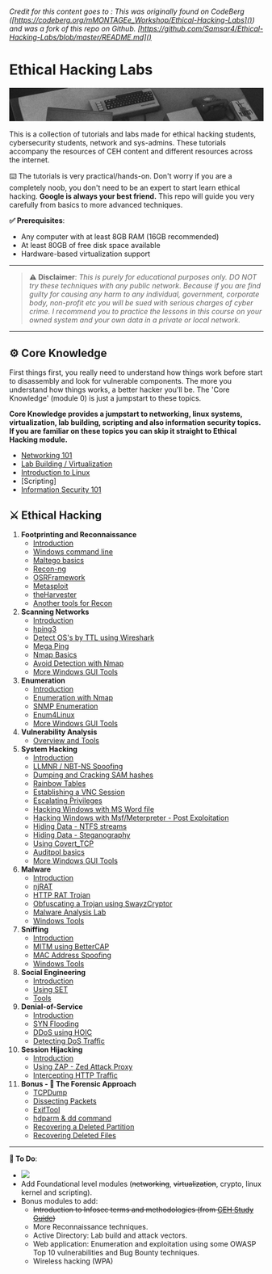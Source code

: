 ###### Credit for this content goes to : This was originally found on CodeBerg ([https://codeberg.org/mMONTAGEe_Workshop/Ethical-Hacking-Labs]()) and was a fork of this repo on Github. [https://github.com/Samsar4/Ethical-Hacking-Labs/blob/master/README.md]()

# Ethical Hacking Labs

![h](/resources/Samsar4-Ethical-Hacking-Labs/images/header-ehl.jpg)

This is a collection of tutorials and labs made for  ethical hacking students, cybersecurity students, network and sys-admins. These tutorials accompany the resources of CEH content and different resources across the internet.

⌨️ The tutorials is very practical/hands-on. Don't worry if you are a completely noob, you don't need to be an expert to start learn ethical hacking. **Google is always your best friend.** This repo will guide you very carefully from basics to more advanced techniques.

**✅ Prerequisites**:

* Any computer with at least 8GB RAM (16GB recommended)
* At least 80GB of free disk space available
* Hardware-based virtualization support

---

> **⚠️ Disclaimer**:
> *This is purely for educational purposes only. DO NOT try these techniques with any public network. Because if you are find guilty for causing any harm to any individual, government, corporate body, non-profit etc you will be sued with serious charges of cyber crime. I recommend you to practice the lessons in this course on your owned system and your own data in a private or local network.*

---

## ⚙️ Core Knowledge

First things first, you really need to understand how things work before start to disassembly and look for vulnerable components. The more you understand how things works, a better hacker you'll be. The 'Core Knowledge' (module 0) is just a jumpstart to these topics.

**Core Knowledge provides a jumpstart to networking, linux systems, virtualization, lab building, scripting and also information security topics. If you are familiar on these topics you can skip it straight to Ethical Hacking module.**

* [Networking 101](/resources/Samsar4-Ethical-Hacking-Labs/0-Core-Knowledge/0-Networking-101.md)
* [Lab Building / Virtualization](/resources/Samsar4-Ethical-Hacking-Labs/0-Core-Knowledge/1-Lab-Building.md)
* [Introduction to Linux](/resources/Samsar4-Ethical-Hacking-Labs/0-Core-Knowledge/2-Intro-to-Linux.md)
* [Scripting]
* [Information Security 101](/resources/Samsar4-Ethical-Hacking-Labs/0-Core-Knowledge/4-Infosec-101.md)

## ⚔️ Ethical Hacking

1. **Footprinting and Reconnaissance**
   * [Introduction](/resources/Samsar4-Ethical-Hacking-Labs/1-Footprinting-and-Reconnaissance/0-What-is-Footprinting.md)
   * [Windows command line](/resources/Samsar4-Ethical-Hacking-Labs/1-Footprinting-and-Reconnaissance/1-Windows-CommandLine.md)
   * [Maltego basics](/resources/Samsar4-Ethical-Hacking-Labs/1-Footprinting-and-Reconnaissance/2-Maltego-Basics.md)
   * [Recon-ng](/resources/Samsar4-Ethical-Hacking-Labs/1-Footprinting-and-Reconnaissance/3-Recon-ng.md)
   * [OSRFramework](/resources/Samsar4-Ethical-Hacking-Labs/1-Footprinting-and-Reconnaissance/4-OSRFramework.md)
   * [Metasploit](/resources/Samsar4-Ethical-Hacking-Labs/1-Footprinting-and-Reconnaissance/5-Metasploit-Basics.md)
   * [theHarvester](/resources/Samsar4-Ethical-Hacking-Labs/1-Footprinting-and-Reconnaissance/6-theHarvester.md)
   * [Another tools for Recon](/resources/Samsar4-Ethical-Hacking-Labs/1-Footprinting-and-Reconnaissance/7-Other-Tools.md)
2. **Scanning Networks**
   * [Introduction](/resources/Samsar4-Ethical-Hacking-Labs/2-Scanning-Networks/0-Scanning-a-Target-Network.md)
   * [hping3](/resources/Samsar4-Ethical-Hacking-Labs/2-Scanning-Networks/1-hping3.md)
   * [Detect OS&#39;s by TTL using Wireshark](/resources/Samsar4-Ethical-Hacking-Labs/2-Scanning-Networks/2-TTL.md)
   * [Mega Ping](/resources/Samsar4-Ethical-Hacking-Labs/2-Scanning-Networks/3-MegaPing.md)
   * [Nmap Basics](/resources/Samsar4-Ethical-Hacking-Labs/2-Scanning-Networks/4-Nmap.md)
   * [Avoid Detection with Nmap](/resources/Samsar4-Ethical-Hacking-Labs/2-Scanning-Networks/5-NmapDecoyIP.md)
   * [More Windows GUI Tools](/resources/Samsar4-Ethical-Hacking-Labs/2-Scanning-Networks/6-WindowsTools.md)
3. **Enumeration**
   * [Introduction](/resources/Samsar4-Ethical-Hacking-Labs/3-Enumeration/0-Introduction.md)
   * [Enumeration with Nmap](/resources/Samsar4-Ethical-Hacking-Labs/3-Enumeration/1-Enumerating-with-Nmap.md)
   * [SNMP Enumeration](/resources/Samsar4-Ethical-Hacking-Labs/3-Enumeration/2-SNMP-Enumeration.md)
   * [Enum4Linux](/resources/Samsar4-Ethical-Hacking-Labs/3-Enumeration/3-Enum4linux-Win-and-Samba-Enumeration.md)
   * [More Windows GUI Tools](/resources/Samsar4-Ethical-Hacking-Labs/3-Enumeration/4-Windows-EnumerationTools.md)
4. **Vulnerability Analysis**
   * [Overview and Tools](/resources/Samsar4-Ethical-Hacking-Labs/4-Vulnerability-Analysis/Overview-and-Tools.md)
5. **System Hacking**
   * [Introduction](/resources/Samsar4-Ethical-Hacking-Labs/5-System-Hacking/0-Introduction.md)
   * [LLMNR / NBT-NS Spoofing](/resources/Samsar4-Ethical-Hacking-Labs/5-System-Hacking/1-LLMNR-NBT-NS.md)
   * [Dumping and Cracking SAM hashes](/resources/Samsar4-Ethical-Hacking-Labs/5-System-Hacking/2-SAM-Hashes.md)
   * [Rainbow Tables](/resources/Samsar4-Ethical-Hacking-Labs/5-System-Hacking/3-Rainbow-tables.md)
   * [Establishing a VNC Session](/resources/Samsar4-Ethical-Hacking-Labs/5-System-Hacking/4-VNC-Session.md)
   * [Escalating Privileges](/resources/Samsar4-Ethical-Hacking-Labs/5-System-Hacking/5-Escalating-Privileges.md)
   * [Hacking Windows with MS Word file](/resources/Samsar4-Ethical-Hacking-Labs/5-System-Hacking/6-Hacking-Windows-with-Doc-file.md)
   * [Hacking Windows with Msf/Meterpreter - Post Exploitation](/resources/Samsar4-Ethical-Hacking-Labs/5-System-Hacking/7-Hacking-Windows-with-Metasploit-PostExploitation.md)
   * [Hiding Data - NTFS streams](/resources/Samsar4-Ethical-Hacking-Labs/5-System-Hacking/8-NTFS-Streams.md)
   * [Hiding Data - Steganography](/resources/Samsar4-Ethical-Hacking-Labs/5-System-Hacking/9-Steganography.md)
   * [Using Covert_TCP](/resources/Samsar4-Ethical-Hacking-Labs/5-System-Hacking/10-Covert_TCP.md)
   * [Auditpol basics](/resources/Samsar4-Ethical-Hacking-Labs/5-System-Hacking/11-Auditpol.md)
   * [More Windows GUI Tools](/resources/Samsar4-Ethical-Hacking-Labs/5-System-Hacking/12-WindowsTools.md)
6. **Malware**
   * [Introduction](/resources/Samsar4-Ethical-Hacking-Labs/6-Malware/0-Introduction.md)
   * [njRAT](/resources/Samsar4-Ethical-Hacking-Labs/6-Malware/1-Using-njRAT.md)
   * [HTTP RAT Trojan](/resources/Samsar4-Ethical-Hacking-Labs/6-Malware/2-HTTP-Trojan.md)
   * [Obfuscating a Trojan using SwayzCryptor](/resources/Samsar4-Ethical-Hacking-Labs/6-Malware/3-Obfuscating-Trojan-SwayzCryptor.md)
   * [Malware Analysis Lab](/resources/Samsar4-Ethical-Hacking-Labs/6-Malware/4-Malware-Analysis-Lab.md)
   * [Windows Tools](/resources/Samsar4-Ethical-Hacking-Labs/6-Malware/5-Windows-Tools.md)
7. **Sniffing**
   * [Introduction](/resources/Samsar4-Ethical-Hacking-Labs/7-Sniffing/0-Introduction.md)
   * [MITM using BetterCAP](/resources/Samsar4-Ethical-Hacking-Labs/7-Sniffing/1-MITM-with-Bettercap.md)
   * [MAC Address Spoofing](/resources/Samsar4-Ethical-Hacking-Labs/7-Sniffing/2-Spoofing-MAC-address.md)
   * [Windows Tools](/resources/Samsar4-Ethical-Hacking-Labs/7-Sniffing/x-Windows-Tools.md)
8. **Social Engineering**
   * [Introduction](/resources/Samsar4-Ethical-Hacking-Labs/8-Social-Engineering/0-Introduction.md)
   * [Using SET](/resources/Samsar4-Ethical-Hacking-Labs/8-Social-Engineering/1-Using-SET.md)
   * [Tools](/resources/Samsar4-Ethical-Hacking-Labs/8-Social-Engineering/X-Tools.md)
9. **Denial-of-Service**
   * [Introduction](/resources/Samsar4-Ethical-Hacking-Labs/9-Denial-of-Service/0-Introduction.md)
   * [SYN Flooding](/resources/Samsar4-Ethical-Hacking-Labs/9-Denial-of-Service/1-SYN-Flooding.md)
   * [DDoS using HOIC](/resources/Samsar4-Ethical-Hacking-Labs/9-Denial-of-Service/2-DDoS-using-HOIC.md)
   * [Detecting DoS Traffic](/resources/Samsar4-Ethical-Hacking-Labs/9-Denial-of-Service/3-Detecting-DoS-Traffic.md)
10. **Session Hijacking**
    * [Introduction](/resources/Samsar4-Ethical-Hacking-Labs/10-Session-Hijacking/0-Introduction.md)
    * [Using ZAP - Zed Attack Proxy](/resources/Samsar4-Ethical-Hacking-Labs/10-Session-Hijacking/1-Using-ZAP.md)
    * [Intercepting HTTP Traffic](/resources/Samsar4-Ethical-Hacking-Labs/10-Session-Hijacking/2-Intercepting-HTTP-Traffic.md)
11. **Bonus - 🔬 The Forensic Approach**
    * [TCPDump](/resources/Samsar4-Ethical-Hacking-Labs/11-Bonus/TCPDump-Tutorial.md)
    * [Dissecting Packets](/resources/Samsar4-Ethical-Hacking-Labs/11-Bonus/Dissecting-packets.md)
    * [ExifTool](/resources/Samsar4-Ethical-Hacking-Labs/11-Bonus/ExifTool-Tutorial.md)
    * [hdparm &amp; dd command](/resources/Samsar4-Ethical-Hacking-Labs/11-Bonus/Using-hdparm-and-dd-command.md)
    * [Recovering a Deleted Partition](/resources/Samsar4-Ethical-Hacking-Labs/11-Bonus/Recovering-Deleted-Partition.md)
    * [Recovering Deleted Files](/resources/Samsar4-Ethical-Hacking-Labs/11-Bonus/Recovering-Deleted-Files.md)

---

**💭 To Do**:

- ![](https:/img.shields.io/badge/status-in%20progress-orange)
- Add Foundational level modules (~~networking~~, ~~virtualization~~, crypto, linux kernel and scripting).
- Bonus modules to add:
  - ~~Introduction to Infosec terms and methodologies (from [CEH Study Guide](https:/github.com/Samsar4/CEH-v10-Study-Guide))~~
  - More Reconnaissance techniques.
  - Active Directory: Lab build and attack vectors.
  - Web application: Enumeration and exploitation using some OWASP Top 10 vulnerabilities and Bug Bounty techniques.
  - Wireless hacking (WPA)
